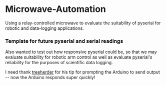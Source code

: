 Microwave-Automation
====================

Using a relay-controlled microwave to evaluate the suitability of pyserial for robotic and data-logging applications.




### Template for future pyserial and serial readings

Also wanted to test out how responsive pyserial could be, so that we may evaluate suitability for robotic arm control as well as evaluate pyserial's reliability for the purposes of  scientific data logging.

I need thank [treeherder](https://github.com/treeherder) for his tip for prompting the Arduino to send output -- now the Arduino responds super quickly!
